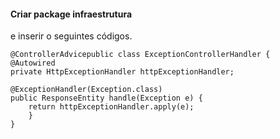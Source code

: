 #### Criar package infraestrutura



e inserir o seguintes códigos.



```
@ControllerAdvicepublic class ExceptionControllerHandler {    
@Autowired    
private HttpExceptionHandler httpExceptionHandler;   

@ExceptionHandler(Exception.class)    
public ResponseEntity handle(Exception e) {       
	return httpExceptionHandler.apply(e);    
	}
}
```